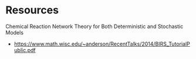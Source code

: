 # Resources

Chemical Reaction Network Theory for Both Deterministic and Stochastic Models
- https://www.math.wisc.edu/~anderson/RecentTalks/2014/BIRS_TutorialPublic.pdf
